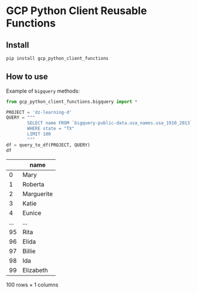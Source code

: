 # GCP Python Client Reusable Functions

<!-- WARNING: THIS FILE WAS AUTOGENERATED! DO NOT EDIT! -->

## Install

``` sh
pip install gcp_python_client_functions
```

## How to use

Example of `bigquery` methods:

``` python
from gcp_python_client_functions.bigquery import *

PROJECT = 'dz-learning-d'
QUERY = """
        SELECT name FROM `bigquery-public-data.usa_names.usa_1910_2013`
        WHERE state = "TX"
        LIMIT 100
        """
df = query_to_df(PROJECT, QUERY)
df
```

<div>
<style scoped>
    .dataframe tbody tr th:only-of-type {
        vertical-align: middle;
    }
&#10;    .dataframe tbody tr th {
        vertical-align: top;
    }
&#10;    .dataframe thead th {
        text-align: right;
    }
</style>

|     | name       |
|-----|------------|
| 0   | Mary       |
| 1   | Roberta    |
| 2   | Marguerite |
| 3   | Katie      |
| 4   | Eunice     |
| ... | ...        |
| 95  | Rita       |
| 96  | Elida      |
| 97  | Billie     |
| 98  | Ida        |
| 99  | Elizabeth  |

<p>100 rows × 1 columns</p>
</div>
